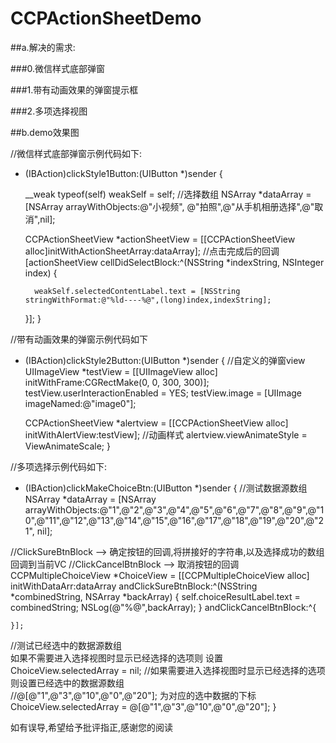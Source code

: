 # CCPActionSheetDemo

##a.解决的需求:

###0.微信样式底部弹窗

###1.带有动画效果的弹窗提示框

###2.多项选择视图

##b.demo效果图





//微信样式底部弹窗示例代码如下:
- (IBAction)clickStyle1Button:(UIButton *)sender {
    
    __weak typeof(self) weakSelf = self;
    //选择数组
    NSArray *dataArray = [NSArray arrayWithObjects:@"小视频", @"拍照",@"从手机相册选择",@"取消",nil];
    
  CCPActionSheetView *actionSheetView = [[CCPActionSheetView alloc]initWithActionSheetArray:dataArray];
    //点击完成后的回调
    [actionSheetView cellDidSelectBlock:^(NSString *indexString, NSInteger index) {
        
        weakSelf.selectedContentLabel.text = [NSString stringWithFormat:@"%ld----%@",(long)index,indexString];
        
    }];
}

//带有动画效果的弹窗示例代码如下
- (IBAction)clickStyle2Button:(UIButton *)sender {
 //自定义的弹窗view
    UIImageView *testView = [[UIImageView alloc] initWithFrame:CGRectMake(0, 0, 300, 300)];
    testView.userInteractionEnabled = YES;
    testView.image = [UIImage imageNamed:@"image0"];

    CCPActionSheetView *alertview = [[CCPActionSheetView alloc] initWithAlertView:testView];
//动画样式
 alertview.viewAnimateStyle = ViewAnimateScale;
}


//多项选择示例代码如下:
- (IBAction)clickMakeChoiceBtn:(UIButton *)sender {
   //测试数据源数组
    NSArray *dataArray = [NSArray arrayWithObjects:@"1",@"2",@"3",@"4",@"5",@"6",@"7",@"8",@"9",@"10",@"11",@"12",@"13",@"14",@"15",@"16",@"17",@"18",@"19",@"20",@"21", nil];
    
//ClickSureBtnBlock —> 确定按钮的回调,将拼接好的字符串,以及选择成功的数组回调到当前VC
//ClickCancelBtnBlock —> 取消按钮的回调
    CCPMultipleChoiceView *ChoiceView = [[CCPMultipleChoiceView alloc] initWithDataArr:dataArray andClickSureBtnBlock:^(NSString *combinedString, NSArray *backArray) {
        self.choiceResultLabel.text = combinedString;
        NSLog(@"%@",backArray);
    } andClickCancelBtnBlock:^{
        
    }];
//测试已经选中的数据源数组  
如果不需要进入选择视图时显示已经选择的选项则  设置      ChoiceView.selectedArray = nil;
//如果需要进入选择视图时显示已经选择的选项 则设置已经选中的数据源数组  
//@[@"1",@"3",@"10",@"0",@"20"]; 为对应的选中数据的下标
 ChoiceView.selectedArray = @[@"1",@"3",@"10",@"0",@"20"];
}

如有误导,希望给予批评指正,感谢您的阅读

